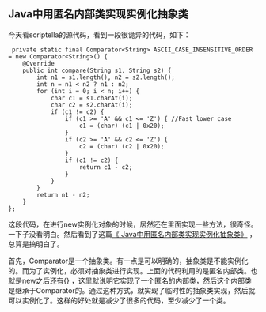 ##  Java中用匿名内部类实现实例化抽象类

今天看scriptella的源代码，看到一段很诡异的代码，如下：

     private static final Comparator<String> ASCII_CASE_INSENSITIVE_ORDER = new Comparator<String>() {
        @Override
        public int compare(String s1, String s2) {
            int n1 = s1.length(), n2 = s2.length();
            int n = n1 < n2 ? n1 : n2;
            for (int i = 0; i < n; i++) {
                char c1 = s1.charAt(i);
                char c2 = s2.charAt(i);
                if (c1 != c2) {
                    if (c1 >= 'A' && c1 <= 'Z') { //Fast lower case
                        c1 = (char) (c1 | 0x20);
                    }
                    if (c2 >= 'A' && c2 <= 'Z') {
                        c2 = (char) (c2 | 0x20);
                    }
                    if (c1 != c2) {
                        return c1 - c2;
                    }
                }
            }
            return n1 - n2;
        }
    };

这段代码，在进行new实例化对象的时候，居然还在里面实现一些方法，很奇怪。一下子没看明白。然后看到了这篇[《 Java中用匿名内部类实现实例化抽象类》](http://cnn237111.blog.51cto.com/2359144/1131550) ，总算是搞明白了。

首先，Comparator是一个抽象类。有一点是可以明确的，抽象类是不能实例化的。而为了实例化，必须对抽象类进行实现。上面的代码利用的是匿名内部类。也就是new之后还有{} ，这里就说明它实现了一个匿名的内部类，然后这个内部类是继承于Comparator的。通过这种方式，就实现了临时性的抽象类实现，然后就可以实例化了。这样的好处就是减少了很多的代码，至少减少了一个类。